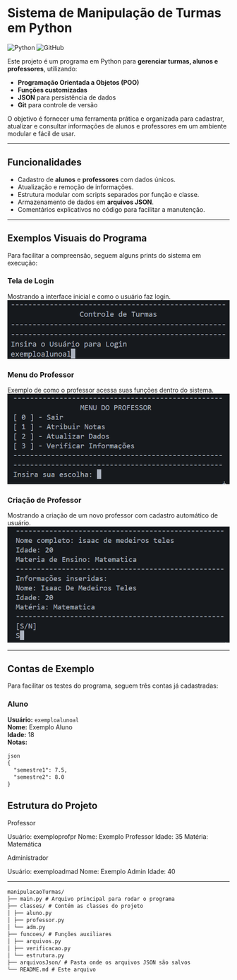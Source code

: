 # Sistema de Manipulação de Turmas em Python

![Python](https://img.shields.io/badge/Python-3.x-blue)
![GitHub](https://img.shields.io/badge/Git-GitHub-orange)

Este projeto é um programa em Python para **gerenciar turmas, alunos e professores**, utilizando:  

- **Programação Orientada a Objetos (POO)**
- **Funções customizadas**
- **JSON** para persistência de dados
- **Git** para controle de versão

O objetivo é fornecer uma ferramenta prática e organizada para cadastrar, atualizar e consultar informações de alunos e professores em um ambiente modular e fácil de usar.

---

## Funcionalidades
- Cadastro de **alunos** e **professores** com dados únicos.
- Atualização e remoção de informações.
- Estrutura modular com scripts separados por função e classe.
- Armazenamento de dados em **arquivos JSON**.
- Comentários explicativos no código para facilitar a manutenção.

---

## Exemplos Visuais do Programa

Para facilitar a compreensão, seguem alguns prints do sistema em execução:

### Tela de Login
Mostrando a interface inicial e como o usuário faz login.
![Tela de Login](imagens/telaLogin.png)

### Menu do Professor
Exemplo de como o professor acessa suas funções dentro do sistema.
![Menu do Professor](imagens/menuProfessor.png)

### Criação de Professor
Mostrando a criação de um novo professor com cadastro automático de usuário.
![Criação de Professor](imagens/criacaoProfessor.png)


---

## Contas de Exemplo

Para facilitar os testes do programa, seguem três contas já cadastradas:

### Aluno
**Usuário:** `exemploalunoal`  
**Nome:** Exemplo Aluno  
**Idade:** 18  
**Notas:**  
```
json
{
  "semestre1": 7.5,
  "semestre2": 8.0
}

```

## Estrutura do Projeto

Professor

Usuário: exemploprofpr
Nome: Exemplo Professor
Idade: 35
Matéria: Matemática

Administrador

Usuário: exemploadmad
Nome: Exemplo Admin
Idade: 40

---

```
manipulacaoTurmas/
├── main.py # Arquivo principal para rodar o programa
├── classes/ # Contém as classes do projeto
│ ├── aluno.py
│ ├── professor.py
│ └── adm.py
├── funcoes/ # Funções auxiliares
│ ├── arquivos.py
│ ├── verificacao.py
│ └── estrutura.py
├── arquivosJson/ # Pasta onde os arquivos JSON são salvos
└── README.md # Este arquivo
```